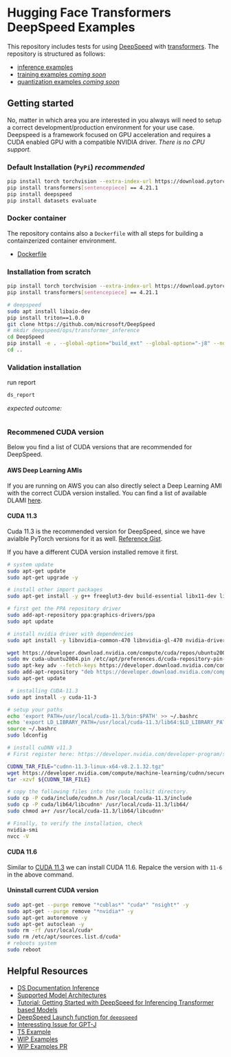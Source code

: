 # Hugging Face Transformers DeepSpeed Examples

This repository includes tests for using [DeepSpeed](https://www.deepspeed.ai/) with [transformers](https://huggingface.co/docs/transformers/main/en/main_classes/deepspeed). 
The repository is structured as follows:

* [inference examples](./inference)
* [training examples  _coming soon_](./training)
* [quantization examples _coming soon_](./quantization)

## Getting started

No, matter in which area you are interested in you always will need to setup a correct development/production environment for your use case.
Deepspeed is a framework focused on GPU acceleration and requires a CUDA enabled GPU with a compatible NVIDIA driver. _There is no CPU support._


### Default Installation (`PyPi`) _recommended_


```bash
pip install torch torchvision --extra-index-url https://download.pytorch.org/whl/cu113
pip install transformers[sentencepiece] == 4.21.1
pip install deepspeed
pip install datasets evaluate
```

### Docker container

The repository contains also a `Dockerfile` with all steps for building a containzerized container environment.

* [Dockerfile](./Dockerfile)

### Installation from scratch

```bash
pip install torch torchvision --extra-index-url https://download.pytorch.org/whl/cu113
pip install transformers[sentencepiece] == 4.21.1

# deepspeed 
sudo apt install libaio-dev
pip install triton==1.0.0
git clone https://github.com/microsoft/DeepSpeed
# mkdir deepspeed/ops/transformer_inference
cd DeepSpeed
pip install -e . --global-option="build_ext" --global-option="-j8" --no-cache -v --disable-pip-version-check 2>&1 | tee build.log
cd ..
```

### Validation installation 

run report

```bash
ds_report
```

_expected outcome:_

```bash
```



### Recommened CUDA version

Below you find a list of CUDA versions that are recommended for DeepSpeed. 

#### AWS Deep Learning AMIs

If you are running on AWS you can also directly select a Deep Learning AMI with the correct CUDA version installed. You can find a list of available DLAMI [here](https://docs.aws.amazon.com/dlami/latest/devguide/appendix-ami-release-notes.html#appendix-ami-release-notes-gpu).


#### CUDA 11.3

Cuda 11.3 is the recommended version for DeepSpeed, since we have avialble PyTorch versions for it as well. [Reference Gist](https://gist.github.com/Mahedi-61/2a2f1579d4271717d421065168ce6a73).

If you have a different CUDA version installed remove it first.

```bash
# system update
sudo apt-get update
sudo apt-get upgrade -y

# install other import packages
sudo apt-get install -y g++ freeglut3-dev build-essential libx11-dev libxmu-dev libxi-dev libglu1-mesa libglu1-mesa-dev

# first get the PPA repository driver
sudo add-apt-repository ppa:graphics-drivers/ppa
sudo apt update

# install nvidia driver with dependencies
sudo apt install -y libnvidia-common-470 libnvidia-gl-470 nvidia-driver-470

wget https://developer.download.nvidia.com/compute/cuda/repos/ubuntu2004/x86_64/cuda-ubuntu2004.pin
sudo mv cuda-ubuntu2004.pin /etc/apt/preferences.d/cuda-repository-pin-600
sudo apt-key adv --fetch-keys https://developer.download.nvidia.com/compute/cuda/repos/ubuntu2004/x86_64/3bf863cc.pub
sudo add-apt-repository "deb https://developer.download.nvidia.com/compute/cuda/repos/ubuntu2004/x86_64/ /"
sudo apt-get update

 # installing CUDA-11.3
sudo apt install -y cuda-11-3 

# setup your paths
echo 'export PATH=/usr/local/cuda-11.3/bin:$PATH' >> ~/.bashrc
echo 'export LD_LIBRARY_PATH=/usr/local/cuda-11.3/lib64:$LD_LIBRARY_PATH' >> ~/.bashrc
source ~/.bashrc
sudo ldconfig

# install cuDNN v11.3
# First register here: https://developer.nvidia.com/developer-program/signup

CUDNN_TAR_FILE="cudnn-11.3-linux-x64-v8.2.1.32.tgz"
wget https://developer.nvidia.com/compute/machine-learning/cudnn/secure/8.2.1.32/11.3_06072021/cudnn-11.3-linux-x64-v8.2.1.32.tgz
tar -xzvf ${CUDNN_TAR_FILE}

# copy the following files into the cuda toolkit directory.
sudo cp -P cuda/include/cudnn.h /usr/local/cuda-11.3/include
sudo cp -P cuda/lib64/libcudnn* /usr/local/cuda-11.3/lib64/
sudo chmod a+r /usr/local/cuda-11.3/lib64/libcudnn*

# Finally, to verify the installation, check
nvidia-smi
nvcc -V
```

#### CUDA 11.6 

Similar to [CUDA 11.3](#cuda-11-3) we can install CUDA 11.6. Repalce the version with `11-6` in the above command.

#### Uninstall current CUDA version

```bash
sudo apt-get --purge remove "*cublas*" "cuda*" "nsight*" -y
sudo apt-get --purge remove "*nvidia*" -y 
sudo apt-get autoremove -y
sudo apt-get autoclean -y
sudo rm -rf /usr/local/cuda*
sudo rm /etc/apt/sources.list.d/cuda*
# reboots system
sudo reboot
```



## Helpful Resources

* [DS Documentation Inference](https://deepspeed.readthedocs.io/en/latest/inference-init.html)
* [Supported Model Architectures](https://github.com/microsoft/DeepSpeed/blob/master/deepspeed/module_inject/replace_policy.py)
* [Tutorial: Getting Started with DeepSpeed for Inferencing Transformer based Models](https://www.deepspeed.ai/tutorials/inference-tutorial/)
* [DeepSpeed Launch function for `deepspeed`](https://github.com/microsoft/DeepSpeed/blob/dac9056e13ded1f931171c5f2461761c89fe2595/deepspeed/launcher/launch.py#L90)
* [Interessting Issue for GPT-J](https://github.com/microsoft/DeepSpeed/issues/1332) 
* [T5 Example](https://github.com/microsoft/DeepSpeed/pull/1711/files) 
* [WIP Examples](https://github.com/microsoft/DeepSpeedExamples/tree/inference/General-TP-examples/inference/huggingface)
* [WIP Examples PR](https://github.com/microsoft/DeepSpeedExamples/pull/144)